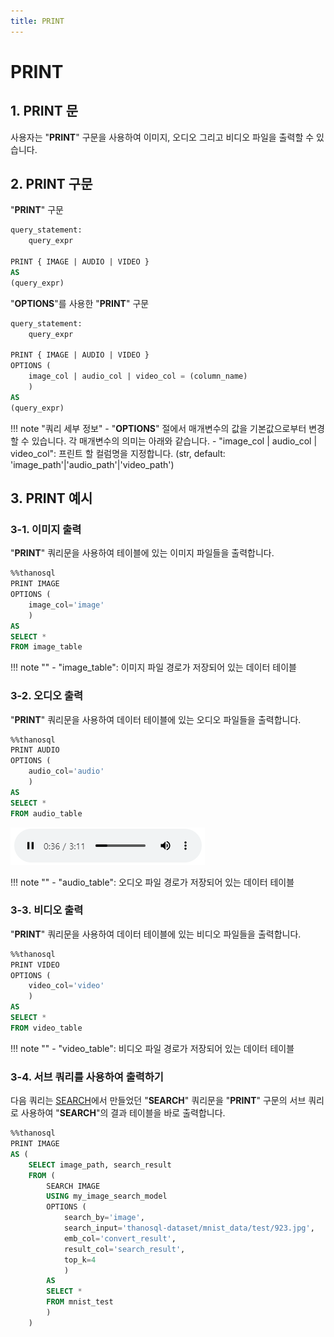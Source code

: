 ```yaml
---
title: PRINT
---
```


# __PRINT__

## __1. PRINT 문__

사용자는 "__PRINT__" 구문을 사용하여 이미지, 오디오 그리고 비디오 파일을 출력할 수 있습니다.

## __2. PRINT 구문__

"__PRINT__" 구문

```sql
query_statement:
    query_expr

PRINT { IMAGE | AUDIO | VIDEO }
AS
(query_expr)
```

"__OPTIONS__"를 사용한 "__PRINT__" 구문

```sql
query_statement:
    query_expr

PRINT { IMAGE | AUDIO | VIDEO }
OPTIONS (
    image_col | audio_col | video_col = (column_name)
    )
AS
(query_expr)
```

!!! note "쿼리 세부 정보"
    - "__OPTIONS__" 절에서 매개변수의 값을 기본값으로부터 변경할 수 있습니다. 각 매개변수의 의미는 아래와 같습니다.
        - "image_col | audio_col | video_col": 프린트 할 컬럼명을 지정합니다. (str, default: 'image_path'|'audio_path'|'video_path')

## __3. PRINT 예시__

### __3-1. 이미지 출력__

"__PRINT__" 쿼리문을 사용하여 테이블에 있는 이미지 파일들을 출력합니다.

```sql
%%thanosql
PRINT IMAGE
OPTIONS (
    image_col='image'
    )
AS
SELECT *
FROM image_table
```

!!! note ""
    - "image_table": 이미지 파일 경로가 저장되어 있는 데이터 테이블

### __3-2. 오디오 출력__

"__PRINT__" 쿼리문을 사용하여 데이터 테이블에 있는 오디오 파일들을 출력합니다.

```sql
%%thanosql
PRINT AUDIO
OPTIONS (
    audio_col='audio'
    )
AS
SELECT *
FROM audio_table
```

[![IMAGE](/img/thanosql_syntax/query/PRINT/PRINT_img1.png)](/img/thanosql_syntax/query/PRINT/PRINT_img1.png)

!!! note ""
    - "audio_table": 오디오 파일 경로가 저장되어 있는 데이터 테이블


### __3-3. 비디오 출력__

"__PRINT__" 쿼리문을 사용하여 데이터 테이블에 있는 비디오 파일들을 출력합니다.

```sql
%%thanosql
PRINT VIDEO
OPTIONS (
    video_col='video'
    )
AS
SELECT *
FROM video_table
```

!!! note ""
    - "video_table": 비디오 파일 경로가 저장되어 있는 데이터 테이블

### __3-4. 서브 쿼리를 사용하여 출력하기__

다음 쿼리는 [SEARCH](/ko/how-to_guides/ThanoSQL_query/SEARCH_SYNTAX)에서 만들었던 "__SEARCH__" 쿼리문을 "__PRINT__" 구문의 서브 쿼리로 사용하여 "__SEARCH__"의 결과 테이블을 바로 출력합니다.

```sql
%%thanosql
PRINT IMAGE 
AS (
    SELECT image_path, search_result 
    FROM (
        SEARCH IMAGE 
        USING my_image_search_model 
        OPTIONS (
            search_by='image',
            search_input='thanosql-dataset/mnist_data/test/923.jpg',
            emb_col='convert_result',
            result_col='search_result',
            top_k=4
            )
        AS
        SELECT *
        FROM mnist_test
        )
    )
```